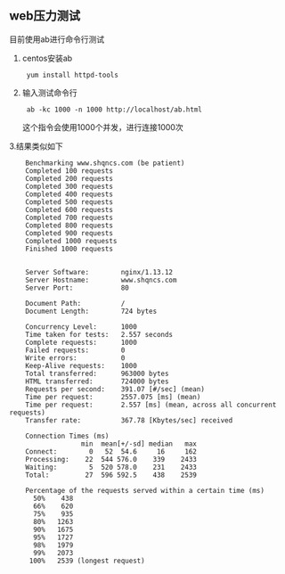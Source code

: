## web压力测试

目前使用ab进行命令行测试

1. centos安装ab

		yum install httpd-tools

2. 输入测试命令行

		ab -kc 1000 -n 1000 http://localhost/ab.html

	这个指令会使用1000个并发，进行连接1000次

3.结果类似如下

		Benchmarking www.shqncs.com (be patient)
		Completed 100 requests
		Completed 200 requests
		Completed 300 requests
		Completed 400 requests
		Completed 500 requests
		Completed 600 requests
		Completed 700 requests
		Completed 800 requests
		Completed 900 requests
		Completed 1000 requests
		Finished 1000 requests
		
		
		Server Software:        nginx/1.13.12
		Server Hostname:        www.shqncs.com
		Server Port:            80
		
		Document Path:          /
		Document Length:        724 bytes
		
		Concurrency Level:      1000
		Time taken for tests:   2.557 seconds
		Complete requests:      1000
		Failed requests:        0
		Write errors:           0
		Keep-Alive requests:    1000
		Total transferred:      963000 bytes
		HTML transferred:       724000 bytes
		Requests per second:    391.07 [#/sec] (mean)
		Time per request:       2557.075 [ms] (mean)
		Time per request:       2.557 [ms] (mean, across all concurrent requests)
		Transfer rate:          367.78 [Kbytes/sec] received
		
		Connection Times (ms)
		              min  mean[+/-sd] median   max
		Connect:        0   52  54.6     16     162
		Processing:    22  544 576.0    339    2433
		Waiting:        5  520 578.0    231    2433
		Total:         27  596 592.5    438    2539
		
		Percentage of the requests served within a certain time (ms)
		  50%    438
		  66%    620
		  75%    935
		  80%   1263
		  90%   1675
		  95%   1727
		  98%   1979
		  99%   2073
		 100%   2539 (longest request)
